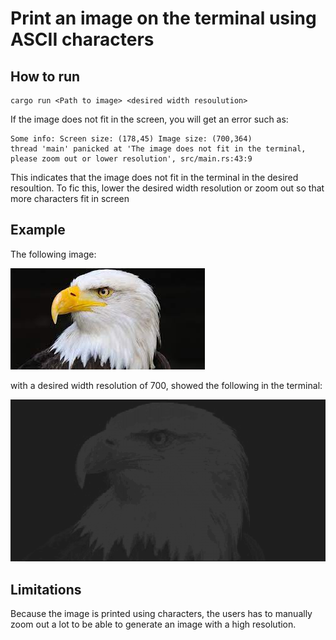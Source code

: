 # Print an image on the terminal using ASCII characters


## How to run 
```
cargo run <Path to image> <desired width resoulution>
```

If the image does not fit in the screen, you will get an error such as:
```
Some info: Screen size: (178,45) Image size: (700,364)
thread 'main' panicked at 'The image does not fit in the terminal, please zoom out or lower resolution', src/main.rs:43:9
```

This indicates that the image does not fit in the terminal in the desired resoultion. To fic this, lower the desired width resolution or zoom out so that more characters fit in screen


## Example
The following image:

![base_image](./docs/eagle.jpg "Base Image")

 with a desired width resolution of 700, showed the following in the terminal:
 
![generated_image](./docs/eagle700w.png "Generated Image")

## Limitations
Because the image is printed using characters, the users has to manually zoom out a lot to be able to generate an image with a high resolution.
